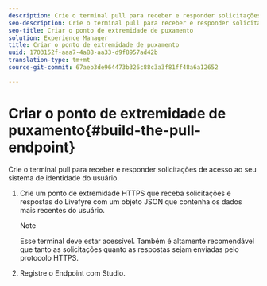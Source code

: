 ```yaml
---
description: Crie o terminal pull para receber e responder solicitações de acesso ao seu sistema de identidade do usuário.
seo-description: Crie o terminal pull para receber e responder solicitações de acesso ao seu sistema de identidade do usuário.
seo-title: Criar o ponto de extremidade de puxamento
solution: Experience Manager
title: Criar o ponto de extremidade de puxamento
uuid: 1703152f-aaa7-4a88-aa33-d9f8957ad42b
translation-type: tm+mt
source-git-commit: 67aeb3de964473b326c88c3a3f81ff48a6a12652

---
```



# Criar o ponto de extremidade de puxamento{#build-the-pull-endpoint}

Crie o terminal pull para receber e responder solicitações de acesso ao seu sistema de identidade do usuário.

1. Crie um ponto de extremidade HTTPS que receba solicitações e respostas do Livefyre com um objeto JSON que contenha os dados mais recentes do usuário.

   >[!NOTE]
   >
   >Esse terminal deve estar acessível. Também é altamente recomendável que tanto as solicitações quanto as respostas sejam enviadas pelo protocolo HTTPS.

1. Registre o Endpoint com Studio.
